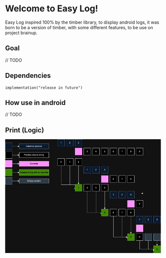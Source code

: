 # Welcome to Easy Log!

Easy Log inspired 100% by the timber library, to display android logs, it was born to be a version of timber, with some different features, to be use on project brainup.

## Goal
// TODO

## Dependencies
```
implementation("release in future")
```

## How use in android

// TODO

## Print (Logic)
![Draw logic](documents/assert/en_draw.jpg)